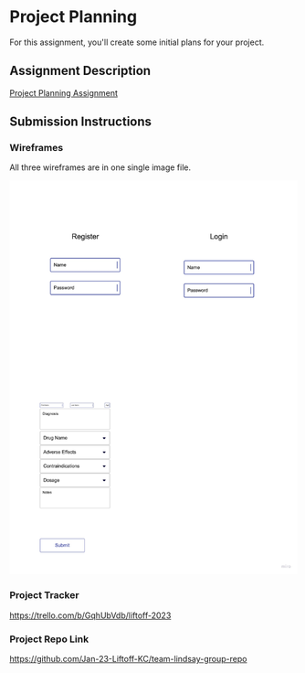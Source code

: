 # Project Planning

For this assignment, you'll create some initial plans for your project.

## Assignment Description

[Project Planning Assignment](https://education.launchcode.org/liftoff/modules/assignments/project-planning)

## Submission Instructions

### Wireframes

All three wireframes are in one single image file.

![Wireframes](https://github.com/kevinptx/liftoff-assignments/blob/master/WireFrameKP.jpg)

### Project Tracker

https://trello.com/b/GqhUbVdb/liftoff-2023

### Project Repo Link

https://github.com/Jan-23-Liftoff-KC/team-lindsay-group-repo
